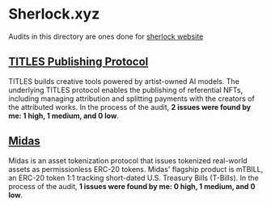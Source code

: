 # Sherlock.xyz
Audits in this directory are ones done for [sherlock website](https://audits.sherlock.xyz/contests)

## [TITLES Publishing Protocol](https://audits.sherlock.xyz/contests/326)
TITLES builds creative tools powered by artist-owned AI models. The underlying TITLES protocol enables the publishing of referential NFTs, including managing attribution and splitting payments with the creators of the attributed works.
In the process of the audit, **2 issues were found by me: 1 high, 1 medium, and 0 low**.

## [Midas](https://audits.sherlock.xyz/contests/332)
Midas is an asset tokenization protocol that issues tokenized real-world assets as permissionless ERC-20 tokens. Midas' flagship product is mTBILL, an ERC-20 token 1:1 tracking short-dated U.S. Treasury Bills (T-Bills).
In the process of the audit, **1 issues were found by me: 0 high, 1 medium, and 0 low**.
